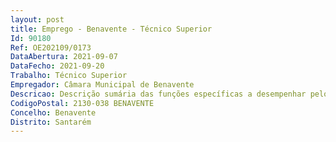 ```yaml
--- 
layout: post
title: Emprego - Benavente - Técnico Superior
Id: 90180
Ref: OE202109/0173
DataAbertura: 2021-09-07
DataFecho: 2021-09-20
Trabalho: Técnico Superior
Empregador: Câmara Municipal de Benavente
Descricao: Descrição sumária das funções específicas a desempenhar pelo técnico superior  conservação e restauro (Procedimento B)  Executar e orientar trabalhos de limpeza, conservação e restauro de documentos e outros objetos   Controlar ambientalmente os depósitos em geral   Preparar e executar trabalhos de acondicionamento dos diversos materiais   Elaborar relatórios de conservação e restauro   Elaborar pareceres, informações e textos de divulgação sobre preservação de documentos   Colaborar na preparação e montagem de exposições   Elaborar estudos e implementar ações na área da conservação prevê
CodigoPostal: 2130-038 BENAVENTE
Concelho: Benavente
Distrito: Santarém
--- 
```


